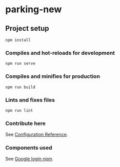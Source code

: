 # parking-new

## Project setup
```
npm install
```

### Compiles and hot-reloads for development
```
npm run serve
```

### Compiles and minifies for production
```
npm run build
```

### Lints and fixes files
```
npm run lint
```

### Contribute here
See [Configuration Reference](https://github.com/yonarbel/parking).

### Components used
See [Google login npm](https://www.npmjs.com/package/vue-google-login).
